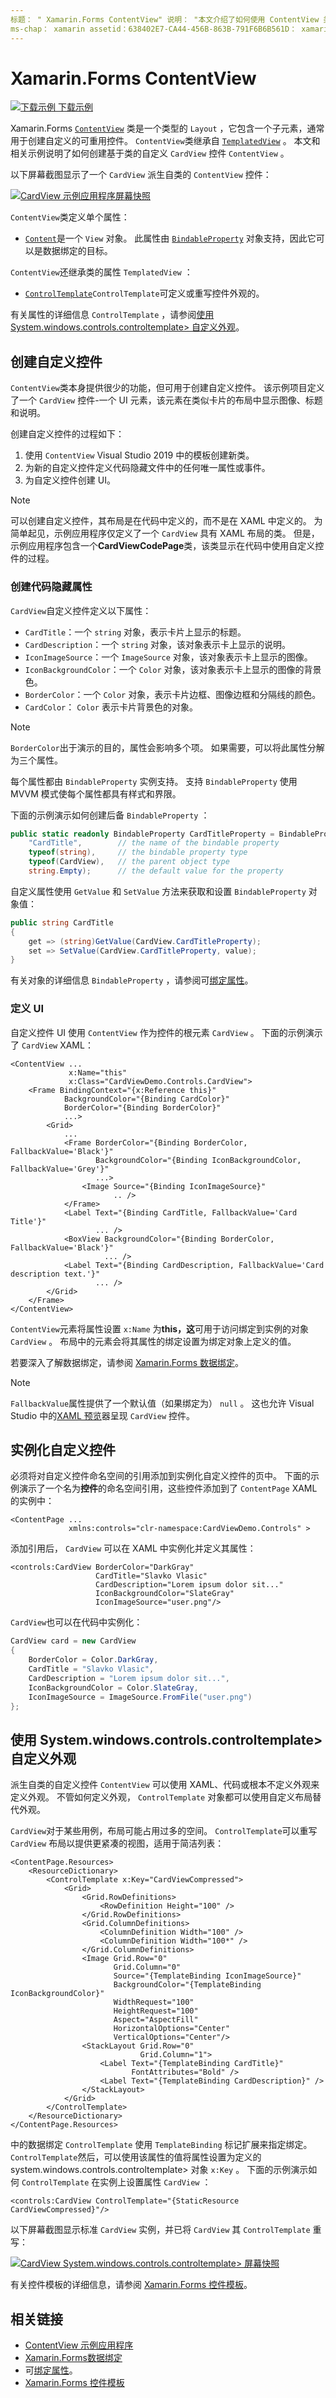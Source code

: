 ```yaml
---
标题： " Xamarin.Forms ContentView" 说明： "本文介绍了如何使用 ContentView 类来创建自定义控件，如 Example CardView。"
ms-chap： xamarin assetid：638402E7-CA44-456B-863B-791F6B6B561D： xamarin 窗体作者： profexorgeek： jusjohns ms. 日期：08/14/2019 非 loc： [ Xamarin.Forms ， Xamarin.Essentials ]
---
```


# <a name="xamarinforms-contentview"></a>Xamarin.Forms ContentView

[![下载示例](~/media/shared/download.png) 下载示例](https://docs.microsoft.com/samples/xamarin/xamarin-forms-samples/userinterface-contentviewdemos/)

Xamarin.Forms [`ContentView`](xref:Xamarin.Forms.ContentView) 类是一个类型的 `Layout` ，它包含一个子元素，通常用于创建自定义的可重用控件。 `ContentView`类继承自 [`TemplatedView`](xref:Xamarin.Forms.TemplatedView) 。 本文和相关示例说明了如何创建基于类的自定义 `CardView` 控件 `ContentView` 。

以下屏幕截图显示了一个 `CardView` 派生自类的 `ContentView` 控件：

[![CardView 示例应用程序屏幕快照](contentview-images/cardview-list-cropped.png)](contentview-images/cardview-list.png#lightbox)

`ContentView`类定义单个属性：

* [`Content`](xref:Xamarin.Forms.ContentView.Content)是一个 `View` 对象。 此属性由 [`BindableProperty`](xref:Xamarin.Forms.BindableProperty) 对象支持，因此它可以是数据绑定的目标。

`ContentView`还继承类的属性 `TemplatedView` ：

* [`ControlTemplate`](xref:Xamarin.Forms.TemplatedView.ControlTemplate)`ControlTemplate`可定义或重写控件外观的。

有关属性的详细信息 `ControlTemplate` ，请参阅[使用 System.windows.controls.controltemplate> 自定义外观](#customize-appearance-with-a-controltemplate)。

## <a name="create-a-custom-control"></a>创建自定义控件

`ContentView`类本身提供很少的功能，但可用于创建自定义控件。 该示例项目定义了一个 `CardView` 控件-一个 UI 元素，该元素在类似卡片的布局中显示图像、标题和说明。

创建自定义控件的过程如下：

1. 使用 `ContentView` Visual Studio 2019 中的模板创建新类。
1. 为新的自定义控件定义代码隐藏文件中的任何唯一属性或事件。
1. 为自定义控件创建 UI。

> [!NOTE]
> 可以创建自定义控件，其布局是在代码中定义的，而不是在 XAML 中定义的。 为简单起见，示例应用程序仅定义了一个 `CardView` 具有 XAML 布局的类。 但是，示例应用程序包含一个**CardViewCodePage**类，该类显示在代码中使用自定义控件的过程。

### <a name="create-code-behind-properties"></a>创建代码隐藏属性

`CardView`自定义控件定义以下属性：

* `CardTitle`：一个 `string` 对象，表示卡片上显示的标题。
* `CardDescription`：一个 `string` 对象，该对象表示卡上显示的说明。
* `IconImageSource`：一个 `ImageSource` 对象，该对象表示卡上显示的图像。
* `IconBackgroundColor`：一个 `Color` 对象，该对象表示卡上显示的图像的背景色。
* `BorderColor`：一个 `Color` 对象，表示卡片边框、图像边框和分隔线的颜色。
* `CardColor`： `Color` 表示卡片背景色的对象。

> [!NOTE]
> `BorderColor`出于演示的目的，属性会影响多个项。 如果需要，可以将此属性分解为三个属性。

每个属性都由 `BindableProperty` 实例支持。 支持 `BindableProperty` 使用 MVVM 模式使每个属性都具有样式和界限。

下面的示例演示如何创建后备 `BindableProperty` ：

```csharp
public static readonly BindableProperty CardTitleProperty = BindableProperty.Create(
    "CardTitle",        // the name of the bindable property
    typeof(string),     // the bindable property type
    typeof(CardView),   // the parent object type
    string.Empty);      // the default value for the property
```

自定义属性使用 `GetValue` 和 `SetValue` 方法来获取和设置 `BindableProperty` 对象值：

```csharp
public string CardTitle
{
    get => (string)GetValue(CardView.CardTitleProperty);
    set => SetValue(CardView.CardTitleProperty, value);
}
```

有关对象的详细信息 `BindableProperty` ，请参阅可[绑定属性](~/xamarin-forms/xaml/bindable-properties.md)。

### <a name="define-ui"></a>定义 UI

自定义控件 UI 使用 `ContentView` 作为控件的根元素 `CardView` 。 下面的示例演示了 `CardView` XAML：

```XAML
<ContentView ...
             x:Name="this"
             x:Class="CardViewDemo.Controls.CardView">
    <Frame BindingContext="{x:Reference this}"
            BackgroundColor="{Binding CardColor}"
            BorderColor="{Binding BorderColor}"
            ...>
        <Grid>
            ...
            <Frame BorderColor="{Binding BorderColor, FallbackValue='Black'}"
                   BackgroundColor="{Binding IconBackgroundColor, FallbackValue='Grey'}"
                   ...>
                <Image Source="{Binding IconImageSource}"
                       .. />
            </Frame>
            <Label Text="{Binding CardTitle, FallbackValue='Card Title'}"
                   ... />
            <BoxView BackgroundColor="{Binding BorderColor, FallbackValue='Black'}"
                     ... />
            <Label Text="{Binding CardDescription, FallbackValue='Card description text.'}"
                   ... />
        </Grid>
    </Frame>
</ContentView>
```

`ContentView`元素将属性设置 `x:Name` 为**this，这**可用于访问绑定到实例的对象 `CardView` 。 布局中的元素会将其属性的绑定设置为绑定对象上定义的值。

若要深入了解数据绑定，请参阅 [Xamarin.Forms 数据绑定](~/xamarin-forms/app-fundamentals/data-binding/index.md)。

> [!NOTE]
> `FallbackValue`属性提供了一个默认值（如果绑定为） `null` 。 这也允许 Visual Studio 中的[XAML 预览](~/xamarin-forms/xaml/xaml-previewer/index.md)器呈现 `CardView` 控件。

## <a name="instantiate-a-custom-control"></a>实例化自定义控件

必须将对自定义控件命名空间的引用添加到实例化自定义控件的页中。 下面的示例演示了一个名为**控件**的命名空间引用，这些控件添加到了 `ContentPage` XAML 的实例中：

```xaml
<ContentPage ...
             xmlns:controls="clr-namespace:CardViewDemo.Controls" >
```

添加引用后， `CardView` 可以在 XAML 中实例化并定义其属性：

```xaml
<controls:CardView BorderColor="DarkGray"
                   CardTitle="Slavko Vlasic"
                   CardDescription="Lorem ipsum dolor sit..."
                   IconBackgroundColor="SlateGray"
                   IconImageSource="user.png"/>
```

`CardView`也可以在代码中实例化：

```csharp
CardView card = new CardView
{
    BorderColor = Color.DarkGray,
    CardTitle = "Slavko Vlasic",
    CardDescription = "Lorem ipsum dolor sit...",
    IconBackgroundColor = Color.SlateGray,
    IconImageSource = ImageSource.FromFile("user.png")
};
```

## <a name="customize-appearance-with-a-controltemplate"></a>使用 System.windows.controls.controltemplate> 自定义外观

派生自类的自定义控件 `ContentView` 可以使用 XAML、代码或根本不定义外观来定义外观。 不管如何定义外观， `ControlTemplate` 对象都可以使用自定义布局替代外观。

`CardView`对于某些用例，布局可能占用过多的空间。 `ControlTemplate`可以重写 `CardView` 布局以提供更紧凑的视图，适用于简洁列表：

```xaml
<ContentPage.Resources>
    <ResourceDictionary>
        <ControlTemplate x:Key="CardViewCompressed">
            <Grid>
                <Grid.RowDefinitions>
                    <RowDefinition Height="100" />
                </Grid.RowDefinitions>
                <Grid.ColumnDefinitions>
                    <ColumnDefinition Width="100" />
                    <ColumnDefinition Width="100*" />
                </Grid.ColumnDefinitions>
                <Image Grid.Row="0"
                       Grid.Column="0"
                       Source="{TemplateBinding IconImageSource}"
                       BackgroundColor="{TemplateBinding IconBackgroundColor}"
                       WidthRequest="100"
                       HeightRequest="100"
                       Aspect="AspectFill"
                       HorizontalOptions="Center"
                       VerticalOptions="Center"/>
                <StackLayout Grid.Row="0"
                             Grid.Column="1">
                    <Label Text="{TemplateBinding CardTitle}"
                           FontAttributes="Bold" />
                    <Label Text="{TemplateBinding CardDescription}" />
                </StackLayout>
            </Grid>
        </ControlTemplate>
    </ResourceDictionary>
</ContentPage.Resources>
```

中的数据绑定 `ControlTemplate` 使用 `TemplateBinding` 标记扩展来指定绑定。 `ControlTemplate`然后，可以使用该属性的值将属性设置为定义的 system.windows.controls.controltemplate> 对象 `x:Key` 。 下面的示例演示如何 `ControlTemplate` 在实例上设置属性 `CardView` ：

```xaml
<controls:CardView ControlTemplate="{StaticResource CardViewCompressed}"/>
```

以下屏幕截图显示标准 `CardView` 实例，并已将 `CardView` 其 `ControlTemplate` 重写：

[![CardView System.windows.controls.controltemplate> 屏幕快照](contentview-images/cardview-controltemplates-cropped.png)](contentview-images/cardview-controltemplates.png#lightbox)

有关控件模板的详细信息，请参阅 [Xamarin.Forms 控件模板](~/xamarin-forms/app-fundamentals/templates/control-template.md)。

## <a name="related-links"></a>相关链接

* [ContentView 示例应用程序](https://docs.microsoft.com/samples/xamarin/xamarin-forms-samples/userinterface-contentviewdemos/)
* [Xamarin.Forms数据绑定](~/xamarin-forms/app-fundamentals/data-binding/index.md)
* 可[绑定属性](~/xamarin-forms/xaml/bindable-properties.md)。
* [Xamarin.Forms 控件模板](~/xamarin-forms/app-fundamentals/templates/control-template.md)
